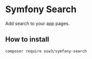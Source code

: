 # Symfony Search

Add search to your app pages.

## How to install

```shell
composer require osw3/symfony-search
```